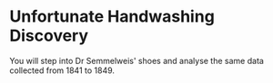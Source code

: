 # Unfortunate Handwashing Discovery
You will step into Dr Semmelweis' shoes and analyse the same data collected from 1841 to 1849.
